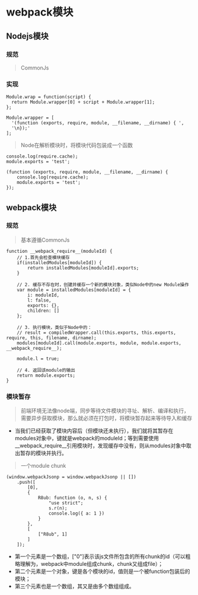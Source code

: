 # webpack模块

## Nodejs模块
### 规范
>CommonJs

### 实现

```
Module.wrap = function(script) {
  return Module.wrapper[0] + script + Module.wrapper[1];
};

Module.wrapper = [
  '(function (exports, require, module, __filename, __dirname) { ',
  '\n});'
];
```
> Node在解析模块时，将模块代码包装成一个函数

```
console.log(require.cache);
module.exports = 'test';

(function (exports, require, module, __filename, __dirname) {
    console.log(require.cache);
    module.exports = 'test';
});
```

## webpack模块
### 规范
>基本遵循CommonJs

```
function __webpack_require__(moduleId) {
    // 1.首先会检查模块缓存
    if(installedModules[moduleId]) {
        return installedModules[moduleId].exports;
    }
    
    // 2. 缓存不存在时，创建并缓存一个新的模块对象，类似Node中的new Module操作
    var module = installedModules[moduleId] = {
        i: moduleId,
        l: false,
        exports: {},
        children: []
    };

    // 3. 执行模块，类似于Node中的：
    // result = compiledWrapper.call(this.exports, this.exports, require, this, filename, dirname);
    modules[moduleId].call(module.exports, module, module.exports, __webpack_require__);

    module.l = true;

    // 4. 返回该module的输出
    return module.exports;
}
```

### 模块暂存

>前端环境无法像node端，同步等待文件模块的寻址、解析、编译和执行，需要异步获取模块，那么就必须在打包时，将模块暂存起来等待导入和缓存

- 当我们已经获取了模块内容后（但模块还未执行），我们就将其暂存在modules对象中，键就是webpack的moduleId；等到需要使用__webpack_require__引用模块时，发现缓存中没有，则从modules对象中取出暂存的模块并执行。

>一个module chunk
```
(window.webpackJsonp = window.webpackJsonp || [])
    .push([
        [0],
        {
            R8ub: function (o, n, s) {
                "use strict";
                s.r(n);
                console.log({ a: 1 })
            }
        },
        [
            ["R8ub", 1]
        ]
    ]);
```

- 第一个元素是一个数组，["0"]表示该js文件所包含的所有chunk的id（可以粗略理解为，webpack中module组成chunk，chunk又组成file）；
- 第二个元素是一个对象，键是各个模块的id，值则是一个被function包装后的模块；
- 第三个元素也是一个数组，其又是由多个数组组成。
